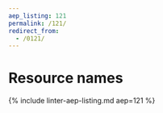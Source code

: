 ```yaml
---
aep_listing: 121
permalink: /121/
redirect_from:
  - /0121/
---
```


# Resource names

{% include linter-aep-listing.md aep=121 %}
